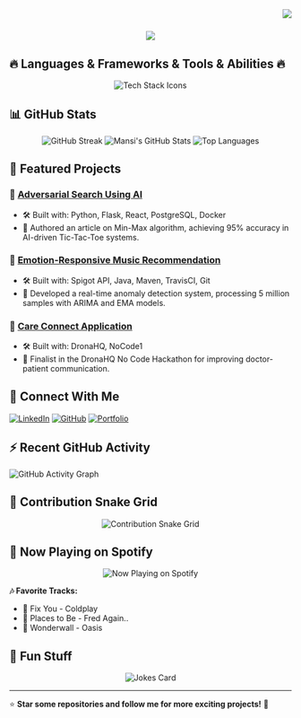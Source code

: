 <img align="right" src="https://visitor-badge.laobi.icu/badge?page_id=mk-1306.mk-1306">

<h1 align="center">
  <a href="https://git.io/typing-svg">
    <img src="https://readme-typing-svg.herokuapp.com/?lines=Hello,+There!+👋;This+is+Mansi+Kharke....;Passionate+Software+Engineer!;Nice+to+meet+you!&center=true&width=800&size=30">
  </a>
</h1>

## 🔥 Languages & Frameworks & Tools & Abilities 🔥

<p align="center">
  <img src="https://skillicons.dev/icons?i=c,cpp,java,python,js,html,css,sass,flask,react,redux,angular,git,django,php,mysql,postgres,net,unity,androidstudio,vscode,graphql,docker,aws" alt="Tech Stack Icons">
</p>

## 📊 GitHub Stats

<p align="center">
  <img src="https://github-readme-streak-stats.herokuapp.com/?user=mk-1306&theme=radical" alt="GitHub Streak">
  <img src="https://github-readme-stats.vercel.app/api?username=mk-1306&show_icons=true&theme=radical" alt="Mansi's GitHub Stats">
  <img src="https://github-readme-stats.vercel.app/api/top-langs/?username=mk-1306&layout=compact&theme=radical" alt="Top Languages">
</p>

## 🚀 Featured Projects

### 📌 [Adversarial Search Using AI](https://github.com/mk-1306/adversarial-search)
- 🛠 Built with: Python, Flask, React, PostgreSQL, Docker
- 📄 Authored an article on Min-Max algorithm, achieving 95% accuracy in AI-driven Tic-Tac-Toe systems.

### 📌 [Emotion-Responsive Music Recommendation](https://github.com/mk-1306/music-recommendation)
- 🛠 Built with: Spigot API, Java, Maven, TravisCI, Git
- 🚀 Developed a real-time anomaly detection system, processing 5 million samples with ARIMA and EMA models.

### 📌 [Care Connect Application](https://github.com/mk-1306/care-connect)
- 🛠 Built with: DronaHQ, NoCode1
- 🎯 Finalist in the DronaHQ No Code Hackathon for improving doctor-patient communication.

## 🔗 Connect With Me

[![LinkedIn](https://img.shields.io/badge/-LinkedIn-0A66C2?style=flat&logo=linkedin)](https://www.linkedin.com/in/mansi-kharke-3b7565183/)
[![GitHub](https://img.shields.io/badge/-GitHub-181717?style=flat&logo=github)](https://github.com/mk-1306)
[![Portfolio](https://img.shields.io/badge/-Portfolio-000000?style=flat&logo=vercel)](https://mansikharke.netlify.app/)

## ⚡ Recent GitHub Activity

![GitHub Activity Graph](https://github-readme-activity-graph.vercel.app/graph?username=mk-1306&theme=react-dark&area=true&color=58a6ff&point=ffffff&hide_border=true)

## 🐍 Contribution Snake Grid

<p align="center">
  <img src="https://github.com/mk-1306/mk-1306/blob/output/github-contribution-grid-snake.svg" alt="Contribution Snake Grid">
</p>

## 🎵 Now Playing on Spotify

<p align="center">
  <img src="https://spotify-github-profile.vercel.app/api/view?uid=your-spotify-username&cover_image=true&theme=default&bar_color=53b14f&bar_color_cover=false" alt="Now Playing on Spotify">
</p>

**🎶 Favorite Tracks:**
- 🎵 Fix You - Coldplay
- 🎵 Places to Be - Fred Again..
- 🎵 Wonderwall - Oasis

## 🎉 Fun Stuff

<p align="center">
  <img src="https://readme-jokes.vercel.app/api" alt="Jokes Card">
</p>

---

⭐ **Star some repositories and follow me for more exciting projects!** 🚀
